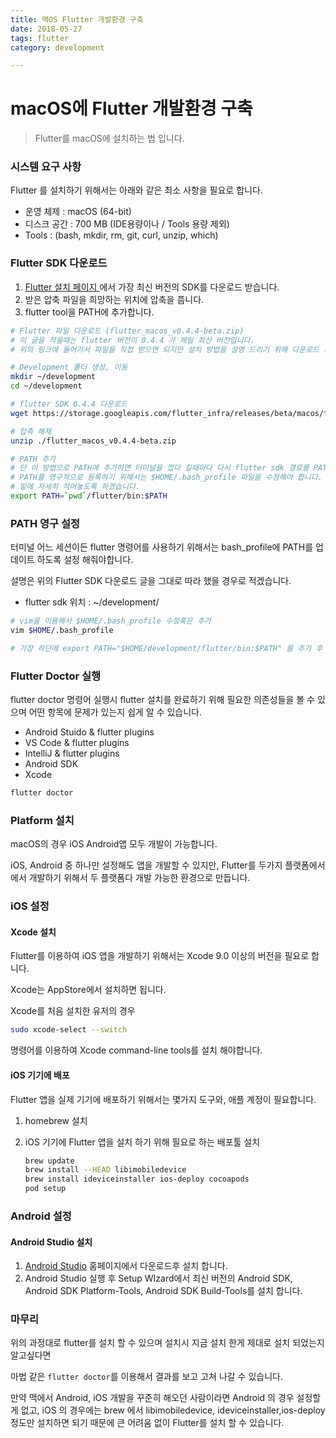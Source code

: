 ```yaml
---
title: 맥OS Flutter 개발환경 구축
date: 2018-05-27
tags: flutter
category: development

---
```


# macOS에 Flutter 개발환경 구축

> Flutter를 macOS에 설치하는 법 입니다.



### 시스템 요구 사항

Flutter 를 설치하기 위해서는 아래와 같은 최소 사항을 필요로 합니다.

- 운영 체제 : macOS (64-bit)
- 디스크 공간 : 700 MB (IDE용량이나 / Tools 용량 제외)
- Tools : (bash, mkdir, rm, git, curl, unzip, which)

### Flutter SDK 다운로드

1. [Flutter 설치 페이지 ](https://flutter.io/setup-macos/)에서 가장 최신 버전의 SDK를 다운로드 받습니다.
2. 받은 압축 파일을 희망하는 위치에 압축을 풉니다.
3. flutter tool을 PATH에 추가합니다.

```bash
# Flutter 파일 다운로드 (flutter_macos_v0.4.4-beta.zip)
# 이 글을 적을때는 flutter 버전이 0.4.4 가 제일 최신 버전입니다.
# 위의 링크에 들어가서 파일을 직접 받으면 되지만 설치 방법을 설명 드리기 위해 다운로드 과정부터 bash로 작성하도록 하겠습니다.

# Development 폴더 생성, 이동
mkdir ~/development
cd ~/development

# flutter SDK 0.4.4 다운로드
wget https://storage.googleapis.com/flutter_infra/releases/beta/macos/flutter_macos_v0.4.4-beta.zip

# 압축 해제
unzip ./flutter_macos_v0.4.4-beta.zip

# PATH 추가
# 단 이 방법으로 PATH에 추가하면 터미널을 껐다 킬때마다 다시 flutter sdk 경로를 PATH에 다시 등록 해줘야 합니다.
# PATH를 영구적으로 등록하기 위해서는 $HOME/.bash_profile 파일을 수정해야 합니다.
# 밑에 자세히 적어놓도록 하겠습니다.
export PATH=`pwd`/flutter/bin:$PATH

```

### PATH 영구 설정

터미널 어느 세션이든 flutter 명령어를 사용하기 위해서는 bash_profile에 PATH를 업데이트 하도록 설정 해줘야합니다.

설명은 위의 Flutter SDK 다운로드 글을 그대로 따라 했을 경우로 적겠습니다.

- flutter sdk 위치 : ~/development/

```bash
# vim을 이용해서 $HOME/.bash_profile 수정혹은 추가
vim $HOME/.bash_profile

# 가장 하단에 export PATH="$HOME/development/flutter/bin:$PATH" 를 추가 후 저장합니다.

```

### Flutter Doctor 실행

flutter doctor 명령어 실행시 flutter 설치를 완료하기 위해 필요한 의존성들을 볼 수 있으며 어떤 항목에 문제가 있는지 쉽게 알 수 있습니다.

- Android Stuido & flutter plugins
- VS Code & flutter plugins
- IntelliJ & flutter plugins
- Android SDK 
- Xcode

```bash
flutter doctor
```

### Platform 설치

macOS의 경우 iOS Android앱 모두 개발이 가능합니다.

iOS, Android 중 하나만 설정해도 앱을 개발할 수 있지만, Flutter를 두가지 플랫폼에서 에서 개발하기 위해서 두 플랫폼다 개발 가능한 환경으로 만듭니다.

### iOS 설정

#### Xcode 설치

Flutter를 이용하여 iOS 앱을 개발하기 위해서는 Xcode 9.0 이상의 버전을 필요로 합니다.

Xcode는 AppStore에서 설치하면 됩니다.

Xcode를 처음 설치한 유저의 경우 

```bash
sudo xcode-select --switch
```

명령어를 이용하여 Xcode command-line tools를 설치 해야합니다.

#### iOS 기기에 배포

Flutter 앱을 실제 기기에 배포하기 위해서는 몇가지 도구와, 애플 계정이 필요합니다.

1. homebrew 설치

2. iOS 기기에 Flutter 앱을 설치 하기 위해 필요로 하는 배포툴 설치

   ```bash
   brew update
   brew install --HEAD libimobiledevice
   brew install ideviceinstaller ios-deploy cocoapods
   pod setup
   ```

### Android 설정

#### Android Studio 설치

1. [Android Studio](https://developer.android.com/studio/index.html) 홈페이지에서 다운로드후 설치 합니다.
2. Android Studio 실행 후 Setup WIzard에서 최신 버전의 Android SDK, Android SDK Platform-Tools, Android SDK Build-Tools를 설치 합니다.

### 마무리

위의 과정대로 flutter를 설치 할 수 있으며 설치시 지금 설치 한게 제대로 설치 되었는지 알고싶다면

마법 같은 ```flutter doctor```를 이용해서 결과를 보고 고쳐 나갈 수 있습니다.

만약 맥에서 Android, iOS 개발을 꾸준히 해오던 사람이라면 Android 의 경우 설정할게 없고, iOS 의 경우에는 brew 에서 libimobiledevice, ideviceinstaller,ios-deploy 정도만 설치하면 되기 때문에 큰 어려움 없이 Flutter를 설치 할 수 있습니다.



